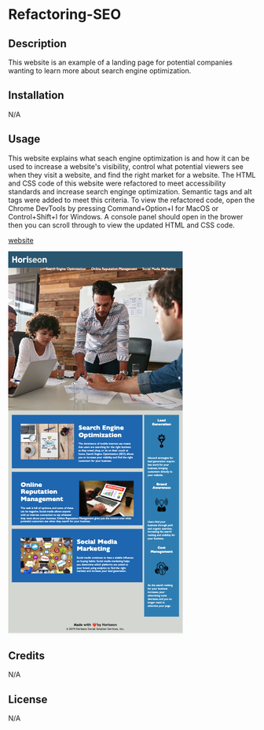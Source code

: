 # Refactoring-SEO

## Description

This website is an example of a landing page for potential companies wanting to learn more about search engine optimization. 

## Installation

N/A

## Usage

This website explains what seach engine optimization is and how it can be used to increase a website's visibility, control what potential viewers see when they visit a website, and find the right market for a website. The HTML and CSS code of this website were refactored to meet accessibility standards and increase search enginge optimization. Semantic tags and alt tags were added to meet this criteria. To view the refactored code, open the Chrome DevTools by pressing Command+Option+I for MacOS or Control+Shift+I for Windows. A console panel should open in the brower then you can scroll through to view the updated HTML and CSS code.



[website](https://annaperlack.github.io/Refactoring-SEO/)

![screenshot](assets/images/screenshot.png)

## Credits

N/A

## License

N/A
